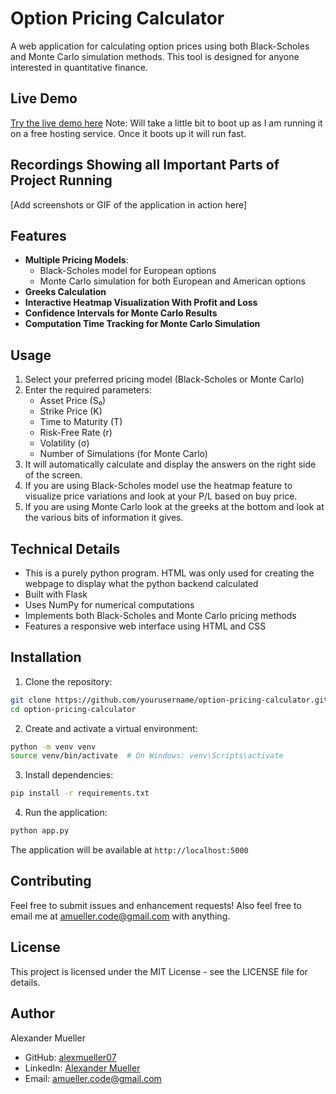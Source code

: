 # Option Pricing Calculator

A web application for calculating option prices using both Black-Scholes and Monte Carlo simulation methods. This tool is designed for anyone interested in quantitative finance.

## Live Demo

[Try the live demo here](https://option-pricing-calculator.onrender.com/)
Note: Will take a little bit to boot up as I am running it on a free hosting service. Once it boots up it will run fast. 

## Recordings Showing all Important Parts of Project Running

[Add screenshots or GIF of the application in action here]

## Features

- **Multiple Pricing Models**:
  - Black-Scholes model for European options
  - Monte Carlo simulation for both European and American options
- **Greeks Calculation**
- **Interactive Heatmap Visualization With Profit and Loss**
- **Confidence Intervals for Monte Carlo Results**
- **Computation Time Tracking for Monte Carlo Simulation**

## Usage

1. Select your preferred pricing model (Black-Scholes or Monte Carlo)
2. Enter the required parameters:
   - Asset Price (S₀)
   - Strike Price (K)
   - Time to Maturity (T)
   - Risk-Free Rate (r)
   - Volatility (σ)
   - Number of Simulations (for Monte Carlo)
3. It will automatically calculate and display the answers on the right side of the screen.
4. If you are using Black-Scholes model use the heatmap feature to visualize price variations and look at your P/L based on buy price.
5. If you are using Monte Carlo look at the greeks at the bottom and look at the various bits of information it gives.
   
## Technical Details

- This is a purely python program. HTML was only used for creating the webpage to display what the python backend calculated 
- Built with Flask
- Uses NumPy for numerical computations
- Implements both Black-Scholes and Monte Carlo pricing methods
- Features a responsive web interface using HTML and CSS
  
## Installation

1. Clone the repository:

```bash
git clone https://github.com/yourusername/option-pricing-calculator.git
cd option-pricing-calculator
```

2. Create and activate a virtual environment:

```bash
python -m venv venv
source venv/bin/activate  # On Windows: venv\Scripts\activate
```

3. Install dependencies:

```bash
pip install -r requirements.txt
```

4. Run the application:

```bash
python app.py
```

The application will be available at `http://localhost:5000`

## Contributing

Feel free to submit issues and enhancement requests! Also feel free to email me at amueller.code@gmail.com with anything.

## License

This project is licensed under the MIT License - see the LICENSE file for details.

## Author

Alexander Mueller

- GitHub: [alexmueller07](https://github.com/alexmueller07)
- LinkedIn: [Alexander Mueller](https://www.linkedin.com/in/alexander-mueller-021658307/)
- Email: amueller.code@gmail.com
